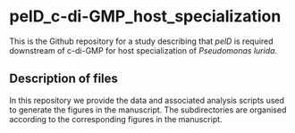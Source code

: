 # pelD_c-di-GMP_host_specialization
This is the Github repository for a study describing that *pelD* is required downstream of c-di-GMP for host specialization of *Pseudomonas lurida*.

## Description of files
In this repository we provide the data and associated analysis scripts used to generate the figures in the manuscript. The subdirectories are organised according to the corresponding figures in the manuscript. 
